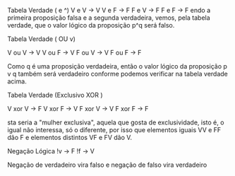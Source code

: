 Tabela Verdade
  ( e ^)
V e V -> V
V e F -> F
F e V -> F
F e F -> F
endo a primeira proposição falsa e a segunda verdadeira, vemos, pela tabela verdade, que o valor lógico da proposição p^q será falso.

Tabela Verdade ( OU v)

V ou V -> V
V ou F -> V 
F ou V -> V
F ou F -> F

Como q é uma proposição verdadeira, então o valor lógico da proposição p v q também será verdadeiro conforme podemos verificar na tabela verdade acima.

Tabela Verdade (Exclusivo XOR )

V xor V -> F
V xor F -> V
F xor V -> V
F xor F -> F

sta seria a "mulher exclusiva", aquela que gosta de exclusividade, isto é, o igual não interessa, só o diferente, por isso que elementos iguais VV e FF dão F e elementos distintos VF e FV dão V.


Negação Lógica
!v -> F
!f -> V

Negação de verdadeiro vira falso e negação de falso vira verdadeiro